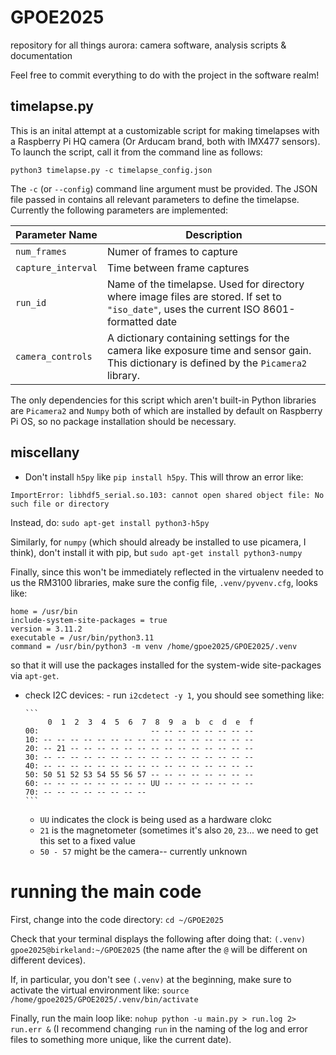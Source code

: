 # GPOE2025
repository for all things aurora: camera software, analysis scripts &amp; documentation

Feel free to commit everything to do with the project in the software realm!

## timelapse.py

This is an inital attempt at a customizable script for making timelapses with a Raspberry Pi HQ camera (Or Arducam brand, both with IMX477 sensors). To launch the script, call it from the command line as follows:

```
python3 timelapse.py -c timelapse_config.json
```

The `-c` (or `--config`) command line argument must be provided. The JSON file passed in contains all relevant parameters to define the timelapse. Currently the following parameters are implemented:

| Parameter Name | Description                |
| -------------- | -------------------------- |
| `num_frames`   | Numer of frames to capture |
| `capture_interval` | Time between frame captures |
| `run_id` | Name of the timelapse. Used for directory where image files are stored. If set to `"iso_date"`, uses the current ISO 8601-formatted date |
| `camera_controls` | A dictionary containing settings for the camera like exposure time and sensor gain. This dictionary is defined by the `Picamera2` library. |

The only dependencies for this script which aren't built-in Python libraries are `Picamera2` and `Numpy` both of which are installed by default on Raspberry Pi OS, so no package installation should be necessary.


## miscellany
- Don't install `h5py` like `pip install h5py`. This will throw an error like:
```
ImportError: libhdf5_serial.so.103: cannot open shared object file: No such file or directory
```
Instead, do:
`sudo apt-get install python3-h5py`

Similarly, for `numpy` (which should already be installed to use picamera, I think), don't install it with pip, but `sudo apt-get install python3-numpy`

Finally, since this won't be immediately reflected in the virtualenv needed to us the RM3100 libraries, make sure the config file, `.venv/pyvenv.cfg`, looks like:

```
home = /usr/bin
include-system-site-packages = true
version = 3.11.2
executable = /usr/bin/python3.11
command = /usr/bin/python3 -m venv /home/gpoe2025/GPOE2025/.venv
```

so that it will use the packages installed for the system-wide site-packages via `apt-get`.


- check I2C devices:
      - run `i2cdetect -y 1`, you should see something like:
  
      ```
           0  1  2  3  4  5  6  7  8  9  a  b  c  d  e  f
      00:                         -- -- -- -- -- -- -- -- 
      10: -- -- -- -- -- -- -- -- -- -- -- -- -- -- -- -- 
      20: -- 21 -- -- -- -- -- -- -- -- -- -- -- -- -- -- 
      30: -- -- -- -- -- -- -- -- -- -- -- -- -- -- -- -- 
      40: -- -- -- -- -- -- -- -- -- -- -- -- -- -- -- -- 
      50: 50 51 52 53 54 55 56 57 -- -- -- -- -- -- -- -- 
      60: -- -- -- -- -- -- -- -- UU -- -- -- -- -- -- -- 
      70: -- -- -- -- -- -- -- --    
      ```
  - `UU` indicates the clock is being used as a hardware clokc
  - `21` is the magnetometer (sometimes it's also `20`, `23`... we need to get this set to a fixed value
  - `50 - 57` might be the camera-- currently unknown

# running the main code
First, change into the code directory:
`cd ~/GPOE2025`

Check that your terminal displays the following after doing that:
`(.venv) gpoe2025@birkeland:~/GPOE2025`
(the name after the `@` will be different on different devices).

If, in particular, you don't see `(.venv)` at the beginning, make sure to activate the virtual environment like:
`source /home/gpoe2025/GPOE2025/.venv/bin/activate`

Finally, run the main loop like:
`nohup python -u main.py > run.log 2> run.err &`
(I recommend changing `run` in the naming of the log and error files to something more unique, like the current date).
